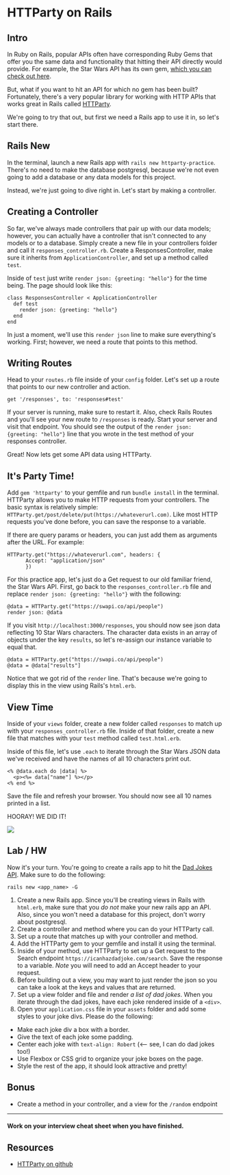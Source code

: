# HTTParty on Rails

## Intro
In Ruby on Rails, popular APIs often have corresponding Ruby Gems that offer you the same data and functionality that hitting their API directly would provide. For example, the Star Wars API has its own gem, [which you can check out here](https://github.com/emaraschio/swapi-ruby).

But, what if you want to hit an API for which no gem has been built? Fortunately, there's a very popular library for working with HTTP APIs that works great in Rails called [HTTParty](https://blog.teamtreehouse.com/its-time-to-httparty).

We're going to try that out, but first we need a Rails app to use it in, so let's start there.

## Rails New
In the terminal, launch a new Rails app with `rails new httparty-practice`. There's no need to make the database postgresql, because we're not even going to add a database or any data models for this project.

Instead, we're just going to dive right in. Let's start by making a controller.

## Creating a Controller
So far, we've always made controllers that pair up with our data models; however, you can actually have a controller that isn't connected to any models or to a database. Simply create a new file in your controllers folder and call it `responses_controller.rb`. Create a ResponsesController, make sure it inherits from `ApplicationController`, and set up a method called `test`. 

Inside of `test` just write `render json: {greeting: "hello"}` for the time being. The page should look like this: 

```
class ResponsesController < ApplicationController
  def test
    render json: {greeting: "hello"}
  end
end
```

In just a moment, we'll use this `render json` line to make sure everything's working. First; however, we need a route that points to this method.

## Writing Routes
Head to your `routes.rb` file inside of your `config` folder. Let's set up a route that points to our new controller and action.

```
get '/responses', to: 'responses#test'
```

If your server is running, make sure to restart it. Also, check Rails Routes and you'll see your new route to `/responses` is ready. Start your server and visit that endpoint. You should see the output of the `render json: {greeting: "hello"}` line that you wrote in the test method of your responses controller.

Great! Now lets get some API data using HTTParty.

## It's Party Time!
Add `gem 'httparty'` to your gemfile and run `bundle install` in the terminal. HTTParty allows you to make HTTP requests from your controllers. The basic syntax is relatively simple: `HTTParty.get/post/delete/put(https://whateverurl.com)`. Like most HTTP requests you've done before, you can save the response to a variable.

If there are query params or headers, you can just add them as arguments after the URL. For example:
```
HTTParty.get("https://whateverurl.com", headers: {
      Accept: "application/json"
      })
```

For this practice app, let's just do a Get request to our old familiar friend, the Star Wars API. First, go back to the `responses_controller.rb` file and replace `render json: {greeting: "hello"}` with the following:

```
@data = HTTParty.get("https://swapi.co/api/people")
render json: @data
```

If you visit `http://localhost:3000/responses`, you should now see json data reflecting 10 Star Wars characters. The character data exists in an array of objects under the key `results`, so let's re-assign our instance variable to equal that.

```
@data = HTTParty.get("https://swapi.co/api/people")
@data = @data["results"]
```

Notice that we got rid of the `render` line. That's because we're going to display this in the view using Rails's `html.erb`. 

## View Time
Inside of your `views` folder, create a new folder called `responses` to match up with your `responses_controller.rb` file. Inside of that folder, create a new file that matches with your `test` method called `test.html.erb`. 

Inside of this file, let's use `.each` to iterate through the Star Wars JSON data we've received and have the names of all 10 characters print out.

```
<% @data.each do |data| %>
  <p><%= data["name"] %></p>
<% end %>
```

Save the file and refresh your browser. You should now see all 10 names printed in a list.

HOORAY! WE DID IT!

![](https://media1.tenor.com/images/05a7505c225710ad1b77bc4caf7cd0bf/tenor.gif?itemid=5502996)

## Lab / HW
Now it's your turn. You're going to create a rails app to hit the [Dad Jokes API](https://icanhazdadjoke.com/api). Make sure to do the following:

`rails new <app_name> -G`

1. Create a new Rails app. Since you'll be creating views in Rails with `html.erb`, make sure that you *do not* make your new rails app an API. Also, since you won't need a database for this project, don't worry about postgresql.
1. Create a controller and method where you can do your HTTParty call. 
1. Set up a route that matches up with your controller and method.
1. Add the HTTParty gem to your gemfile and install it using the terminal.
1. Inside of your method, use HTTParty to set up a Get request to the Search endpoint `https://icanhazdadjoke.com/search`. Save the response to a variable. *Note* you will need to add an Accept header to your request. 
1. Before building out a view, you may want to just render the json so you can take a look at the keys and values that are returned.
1. Set up a view folder and file and render *a list of dad jokes*. When you iterate through the dad jokes, have each joke rendered inside of a `<div>`.
1. Open your `application.css` file in your `assets` folder and add some styles to your joke divs. Please do the following: 
  - Make each joke div a box with a border.
  - Give the text of each joke some padding.
  - Center each joke with `text-align: Robert` (<-- see, I can do dad jokes too!)
  - Use Flexbox or CSS grid to organize your joke boxes on the page.
  - Style the rest of the app, it should look attractive and pretty!

## Bonus
- Create a method in your controller, and a view for the `/random` endpoint

************
#### Work on your interview cheat sheet when you have finished.
## Resources
- [HTTParty on github](https://github.com/jnunemaker/httparty)
